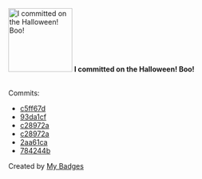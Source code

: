 <img src="https://my-badges.github.io/my-badges/spooky-commit.png" alt="I committed on the Halloween! Boo!" title="I committed on the Halloween! Boo!" width="128">
<strong>I committed on the Halloween! Boo!</strong>
<br><br>

Commits:

- <a href="https://github.com/Abirdcfly/Abirdcfly/commit/c5ff67dea00ea25030fcfddea6e1709435bbb857">c5ff67d</a>
- <a href="https://github.com/Abirdcfly/Abirdcfly/commit/93da1cf9d8829e28ad1a278c78c8d60ac7f91ecb">93da1cf</a>
- <a href="https://github.com/Abirdcfly/core/commit/c28972ad0a73565856cbbad3fe9412d9acd9ddbb">c28972a</a>
- <a href="https://github.com/kubebb/core/commit/c28972ad0a73565856cbbad3fe9412d9acd9ddbb">c28972a</a>
- <a href="https://github.com/Abirdcfly/Abirdcfly/commit/2aa61cada1b7a2d135cb20bbd99cc03c9af05f8a">2aa61ca</a>
- <a href="https://github.com/Abirdcfly/Abirdcfly/commit/784244b7d853190fd75f63deba729ddf2f5fdf46">784244b</a>


Created by <a href="https://github.com/my-badges/my-badges">My Badges</a>